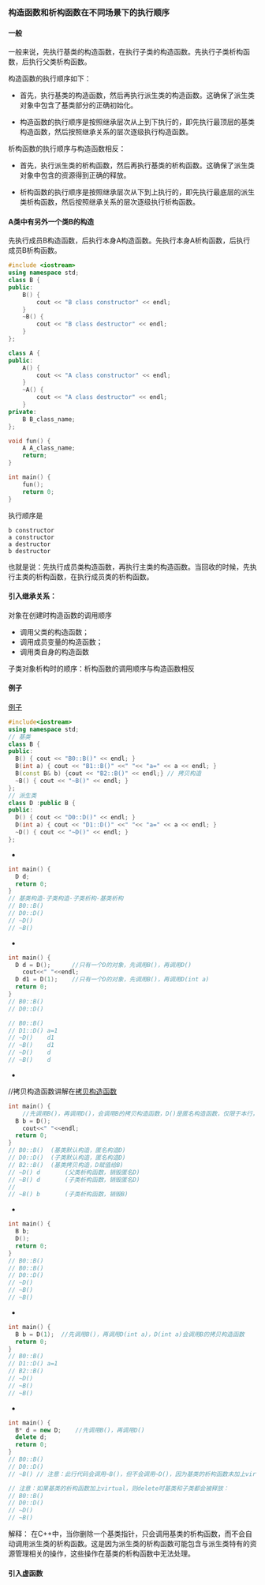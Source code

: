 ### 构造函数和析构函数在不同场景下的执行顺序
[](https://zhuanlan.zhihu.com/p/371322392)

#### 一般

一般来说，先执行基类的构造函数，在执行子类的构造函数。先执行子类析构函数，后执行父类析构函数。

构造函数的执行顺序如下：

* 首先，执行基类的构造函数，然后再执行派生类的构造函数。这确保了派生类对象中包含了基类部分的正确初始化。

* 构造函数的执行顺序是按照继承层次从上到下执行的，即先执行最顶层的基类构造函数，然后按照继承关系的层次逐级执行构造函数。

析构函数的执行顺序与构造函数相反：

* 首先，执行派生类的析构函数，然后再执行基类的析构函数。这确保了派生类对象中包含的资源得到正确的释放。

* 析构函数的执行顺序是按照继承层次从下到上执行的，即先执行最底层的派生类析构函数，然后按照继承关系的层次逐级执行析构函数。

#### A类中有另外一个类B的构造

先执行成员B构造函数，后执行本身A构造函数。先执行本身A析构函数，后执行成员B析构函数。
```c++
#include <iostream>
using namespace std;
class B {
public:
	B() {
		cout << "B class constructor" << endl;
	}
	~B() {
		cout << "B class destructor" << endl;
	}
};

class A {
public:
	A() {
		cout << "A class constructor" << endl;
	}
	~A() {
		cout << "A class destructor" << endl;
	}
private:
	B B_class_name;
};

void fun() {
	A A_class_name;
	return;
}

int main() {
	fun();
	return 0;
}
```
执行顺序是
```
b constructor
a constructor
a destructor
b destructor
```

也就是说：先执行成员类构造函数，再执行主类的构造函数。当回收的时候，先执行主类的析构函数，在执行成员类的析构函数。

#### 引入继承关系：

对象在创建时构造函数的调用顺序
* 调用父类的构造函数；
* 调用成员变量的构造函数；
* 调用类自身的构造函数

子类对象析构时的顺序：析构函数的调用顺序与构造函数相反


#### 例子
[例子](https://zhuanlan.zhihu.com/p/371322392)
``` cpp
#include<iostream>
using namespace std;
// 基类
class B {
public:
  B() { cout << "B0::B()" << endl; }
  B(int a) { cout << "B1::B()" <<" "<< "a=" << a << endl; }
  B(const B& b) {cout << "B2::B()" << endl;} // 拷贝构造
  ~B() { cout << "~B()" << endl; }
};
// 派生类
class D :public B {
public:
  D() { cout << "D0::D()" << endl; }
  D(int a) { cout << "D1::D()" <<" "<< "a=" << a << endl; }
  ~D() { cout << "~D()" << endl; }
};
```

*
``` cpp
int main() {
  D d;
  return 0;
}
// 基类构造-子类构造-子类析构-基类析构
// B0::B()
// D0::D()
// ~D()
// ~B()
```
*
```cpp
int main() {
  D d = D();      //只有一个D的对象，先调用B()，再调用D()
	cout<<" "<<endl;
  D d1 = D(1);    //只有一个D的对象，先调用B()，再调用D(int a)
  return 0;
}
// B0::B()
// D0::D()

// B0::B()
// D1::D() a=1
// ~D()    d1
// ~B()    d1
// ~D()    d
// ~B()    d
```
*
//拷贝构造函数讲解在[拷贝构造函数](https://www.bilibili.com/video/BV1et411b73Z?p=108&vd_source=de2fbe9d8fd5bcad7e21c9f06dec9a66)
``` cpp
int main() {
	//先调用B()，再调用D()，会调用B的拷贝构造函数，D()是匿名构造函数，仅限于本行，如果离开本行后，则D()所创建的匿名对象则自动销毁。
  B b = D();
	cout<<" "<<endl;   
  return 0;
}
// B0::B()	(基类默认构造，匿名构造D)
// D0::D()	(子类默认构造，匿名构造D)
// B2::B()	(基类拷贝构造，D赋值给B)
// ~D() d		(父类析构函数，销毁匿名D)
// ~B() d		(子类析构函数，销毁匿名D)
//
// ~B() b		(子类析构函数，销毁B)
```
*
```cpp
int main() {
  B b;
  D();
  return 0;
}
// B0::B()
// B0::B()
// D0::D()
// ~D()
// ~B()
// ~B()
```
*
``` cpp
int main() {
  B b = D(1);  //先调用B()，再调用D(int a)，D(int a)会调用B的拷贝构造函数
  return 0;
}
// B0::B()
// D1::D() a=1
// B2::B()
// ~D()
// ~B()
// ~B()
```
*
``` cpp
int main() {
  B* d = new D;    //先调用B()，再调用D()
  delete d;
  return 0;
}
// B0::B()
// D0::D()
// ~B() // 注意：此行代码会调用~B()，但不会调用~D()，因为基类的析构函数未加上virtual，造成内存泄漏

// 注意：如果基类的析构函数加上virtual，则delete时基类和子类都会被释放：
// B0::B()
// D0::D()
// ~D()
// ~B()
```
解释：
在C++中，当你删除一个基类指针，只会调用基类的析构函数，而不会自动调用派生类的析构函数。这是因为派生类的析构函数可能包含与派生类特有的资源管理相关的操作，这些操作在基类的析构函数中无法处理。



#### 引入虚函数
